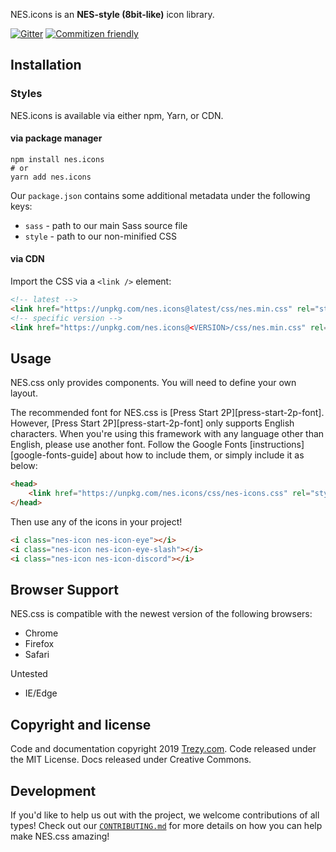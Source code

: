 NES.icons is an **NES-style (8bit-like)** icon library.

[![Gitter][gitter-badge]][gitter] [![Commitizen friendly][commitizen-badge]][commitizen]

## Installation

### Styles

NES.icons is available via either npm, Yarn, or CDN.

#### via package manager

```shell
npm install nes.icons
# or
yarn add nes.icons
```

Our `package.json` contains some additional metadata under the following keys:
* `sass` - path to our main Sass source file
* `style` - path to our non-minified CSS

#### via CDN

Import the CSS via a `<link />` element:

```html
<!-- latest -->
<link href="https://unpkg.com/nes.icons@latest/css/nes.min.css" rel="stylesheet" />
<!-- specific version -->
<link href="https://unpkg.com/nes.icons@<VERSION>/css/nes.min.css" rel="stylesheet" />
```

## Usage

NES.css only provides components. You will need to define your own layout.

The recommended font for NES.css is [Press Start 2P][press-start-2p-font]. However, [Press Start 2P][press-start-2p-font] only supports English characters. When you're using this framework with any language other than English, please use another font. Follow the Google Fonts [instructions][google-fonts-guide] about how to include them, or simply include it as below:

```html
<head>
    <link href="https://unpkg.com/nes.icons/css/nes-icons.css" rel="stylesheet" />
</head>
```

Then use any of the icons in your project!


```html
<i class="nes-icon nes-icon-eye"></i>
<i class="nes-icon nes-icon-eye-slash"></i>
<i class="nes-icon nes-icon-discord"></i>
```

## Browser Support

NES.css is compatible with the newest version of the following browsers:
* Chrome
* Firefox
* Safari

Untested
* IE/Edge

## Copyright and license

Code and documentation copyright 2019 [Trezy.com][trezy.com]. Code released under the MIT License. Docs released under Creative Commons.

## Development

If you'd like to help us out with the project, we welcome contributions of all types! Check out our [`CONTRIBUTING.md`][contributing-document] for more details on how you can help make NES.css amazing!





[commitizen]: http://commitizen.github.io/cz-cli/
[commitizen-badge]: https://img.shields.io/badge/commitizen-friendly-brightgreen.svg
[contributing-document]: CONTRIBUTING.md
[gitter]: https://gitter.im/nostalgic-css/Lobby
[gitter-badge]: https://img.shields.io/gitter/room/nostalgic-css/Lobby.svg
[trezy.com]: https://trezy.com
